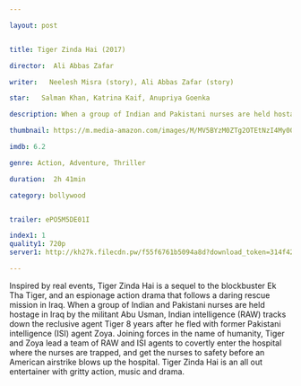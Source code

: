 ```yaml
---

layout: post


title: Tiger Zinda Hai (2017)

director:  Ali Abbas Zafar

writer:   Neelesh Misra (story), Ali Abbas Zafar (story)

star:   Salman Khan, Katrina Kaif, Anupriya Goenka

description: When a group of Indian and Pakistani nurses are held hostage in Iraq by a terrorist organization, a secret agent is drawn out of hiding to rescue them.

thumbnail: https://m.media-amazon.com/images/M/MV5BYzM0ZTg2OTEtNzI4My00NjBlLWFhYTctY2E4NzdiYzY1YWYwXkEyXkFqcGdeQXVyODE5NzE3OTE@._V1_UY268_CR1,0,182,268_AL__QL50.jpg

imdb: 6.2

genre: Action, Adventure, Thriller

duration:  2h 41min

category: bollywood


trailer: ePO5M5DE01I

index1: 1
quality1: 720p
server1: http://kh27k.filecdn.pw/f55f6761b5094a8d?download_token=314f42445455be7945214049ac792453c38c6b7e00276d9806a2e2a97a028369

---
```


Inspired by real events, Tiger Zinda Hai is a sequel to the blockbuster Ek Tha Tiger, and an espionage action drama that follows a daring rescue mission in Iraq. When a group of Indian and Pakistani nurses are held hostage in Iraq by the militant Abu Usman, Indian intelligence (RAW) tracks down the reclusive agent Tiger 8 years after he fled with former Pakistani intelligence (ISI) agent Zoya. Joining forces in the name of humanity, Tiger and Zoya lead a team of RAW and ISI agents to covertly enter the hospital where the nurses are trapped, and get the nurses to safety before an American airstrike blows up the hospital. Tiger Zinda Hai is an all out entertainer with gritty action, music and drama.
